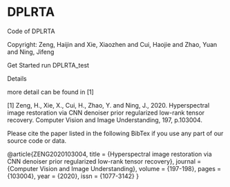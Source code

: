 # DPLRTA

Code of DPLRTA

Copyright: Zeng, Haijin and Xie, Xiaozhen and Cui, Haojie and Zhao, Yuan and Ning, Jifeng

Get Started run DPLRTA_test

Details

more detail can be found in [1]

[1] Zeng, H., Xie, X., Cui, H., Zhao, Y. and Ning, J., 2020. Hyperspectral image restoration via CNN denoiser prior regularized low-rank tensor recovery. Computer Vision and Image Understanding, 197, p.103004.

Please cite the paper listed in the following BibTex if you use any part of our source code or data.

@article{ZENG2020103004,
title = {Hyperspectral image restoration via CNN denoiser prior regularized low-rank tensor recovery},
journal = {Computer Vision and Image Understanding},
volume = {197-198},
pages = {103004},
year = {2020},
issn = {1077-3142}
}

